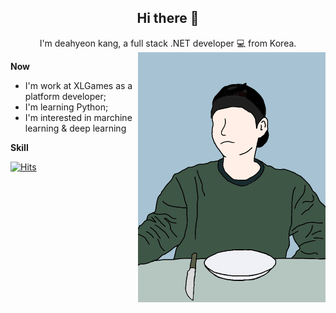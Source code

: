 
## <div align=center>Hi there 👋</div>

<div align=center>I'm deahyeon kang, a full stack .NET developer 💻 from Korea.</div>

<img align="right" alt="PNG" src="https://github.com/Hyolog/Hyolog/blob/main/myLineDrawing.png?raw=true" width="300" height="400" />
  
**Now**
- I'm work at XLGames as a platform developer;
- I'm learning Python;
- I'm interested in marchine learning & deep learning

**Skill**




[![Hits](https://hits.seeyoufarm.com/api/count/incr/badge.svg?url=https%3A%2F%2Fgithub.com%2Fhyolog%2Fhit-counter&count_bg=%2379C83D&title_bg=%23555555&icon=&icon_color=%23E7E7E7&title=hits&edge_flat=false)](https://hits.seeyoufarm.com)
</div>

